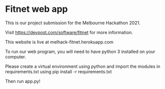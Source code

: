 # Fitnet web app

This is our project submission for the Melbourne Hackathon 2021.

Visit https://devpost.com/software/fitnet for more information.

This website is live at melhack-fitnet.herokuapp.com

To run our web program, you will need to have python 3 installed on your
computer.

Please create a virtual environment using python and import the modules in
requirements.txt using pip install -r requirements.txt

Then run app.py!
